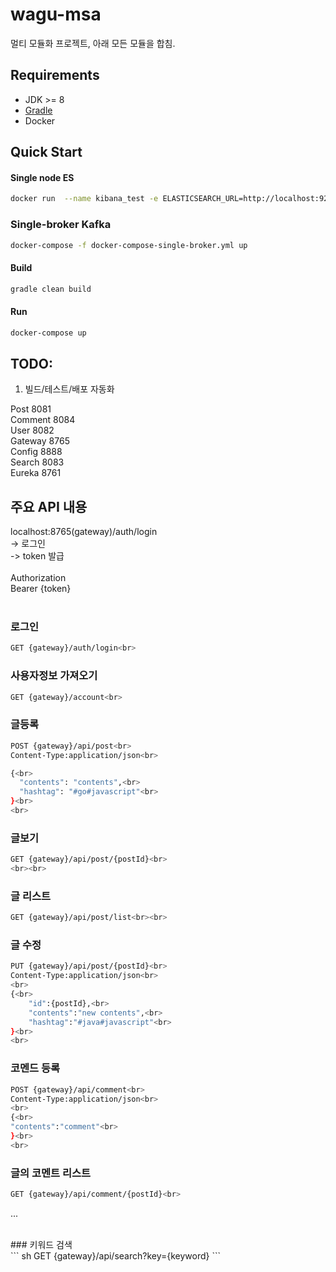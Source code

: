 # wagu-msa
멀티 모듈화 프로젝트, 아래 모든 모듈을 합침. 


## Requirements
- JDK >= 8
- [Gradle](https://gradle.org/install/)
- Docker

## Quick Start

#### Single node ES
``` sh
docker run  --name kibana_test -e ELASTICSEARCH_URL=http://localhost:9200 -p 5601:5601 -d docker.elastic.co/kibana/kibana:6.6.0
```

### Single-broker Kafka
``` sh
docker-compose -f docker-compose-single-broker.yml up
```

#### Build
``` sh
gradle clean build
```
#### Run
``` sh
docker-compose up
```


## TODO:
1. 빌드/테스트/배포 자동화

Post 8081 <br>
Comment 8084 <br>
User 8082 <br>
Gateway 8765 <br>
Config 8888 <br>
Search 8083 <br>
Eureka 8761 <br>


## 주요 API 내용<br>

localhost:8765(gateway)/auth/login <br>
-> 로그인 <br>
-> token 발급 <br>
<br>
Authorization <br>
Bearer {token} <br>
<br>

### 로그인<br>
``` sh
GET {gateway}/auth/login<br>
```

### 사용자정보 가져오기<br>
``` sh
GET {gateway}/account<br>
```

### 글등록<br>
``` sh
POST {gateway}/api/post<br>
Content-Type:application/json<br>

{<br>
  "contents": "contents",<br>
  "hashtag": "#go#javascript"<br>
}<br>
<br>
```
### 글보기<br>
``` sh
GET {gateway}/api/post/{postId}<br>
<br><br>
```
### 글 리스트<br>
``` sh
GET {gateway}/api/post/list<br><br>
```
### 글 수정<br>
``` sh
PUT {gateway}/api/post/{postId}<br>
Content-Type:application/json<br>
<br>
{<br>
	"id":{postId},<br>
	"contents":"new contents",<br>
	"hashtag":"#java#javascript"<br>
}<br>
<br>
```
### 코멘드 등록<br>
``` sh
POST {gateway}/api/comment<br>
Content-Type:application/json<br>
<br>
{<br>
"contents":"comment"<br>
}<br>
<br>
```
### 글의 코멘트 리스트<br>
``` sh
GET {gateway}/api/comment/{postId}<br>
```
...

<br>
### 키워드 검색<br>
``` sh
GET {gateway}/api/search?key={keyword}
```
